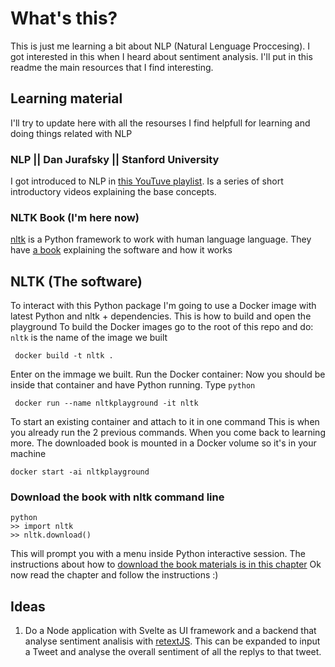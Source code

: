 # What's this?
This is just me learning a bit about NLP (Natural Lenguage Proccesing). I got interested in this when I heard about sentiment analysis. I'll put in this readme the main resources that I find interesting.

## Learning material
I'll try to update here with all the resourses I find helpfull for learning and doing things related with NLP

### NLP || Dan Jurafsky || Stanford University
I got introduced to NLP in [this YouTuve playlist](https://www.youtube.com/playlist?list=PLLssT5z_DsK8HbD2sPcUIDfQ7zmBarMYv). Is a series of short introductory videos explaining the base concepts.

### NLTK Book (I'm here now)
[nltk](http://nltk.org/) is a Python framework to work with human language language. They have [a book](http://www.nltk.org/book/) explaining the software and how it works

## NLTK (The software)
To interact with this Python package I'm going to use a Docker image with latest Python and nltk + dependencies. This is how to build and open the playground
To build the Docker images go to the root of this repo and do:
`nltk` is the name of the image we built
```
 docker build -t nltk .
```

Enter on the immage we built. Run the Docker container:
Now you should be inside that container and have Python running. Type `python`
```
 docker run --name nltkplayground -it nltk
```

To start an existing container and attach to it in one command
This is when you already run the 2 previous commands. When you come back to learning more.
The downloaded book is mounted in a Docker volume so it's in your machine
```
docker start -ai nltkplayground
```

### Download the book with nltk command line
```
python
>> import nltk
>> nltk.download()
```
This will prompt you with a menu inside Python interactive session.
The instructions about how to [download the book materials is in this chapter](http://www.nltk.org/book/ch01.html)
Ok now read the chapter and follow the instructions :)

## Ideas
1. Do a Node application with Svelte as UI framework and a backend that analyse sentiment analisis with [retextJS](https://github.com/retextjs/retext). This can be expanded to input a Tweet and analyse the overall sentiment of all the replys to that tweet.
